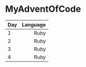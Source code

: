 # MyAdventOfCode

| Day           |     Language    |
| ------------- |  -------------: |
|      1        |       Ruby      |
|      2        |       Ruby      |
|      3        |       Ruby      |
|      4        |       Ruby      |